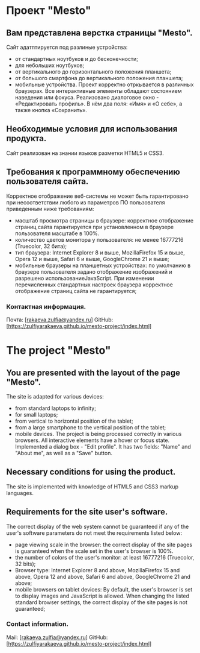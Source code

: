 # Проект "Mesto"

## Вам представлена верстка страницы "Mesto".

Сайт адатптируется под разлиные устройства:
* от стандартных ноутбуков и до бесконечности;
* для небольших ноутбуков;
* от вертикального до горизонтального положения планшета;
* от большого смартфона до вертикального положения планшета;
* мобильные устройства.
Проект корректно отркывается в различных браузерах.
Все интерактивные элементы обладают состоянием наведения или фокуса.
Реализовано диалоговое окно -  «Редактировать профиль». В нём два поля: «Имя» и «О себе», а также кнопка «Сохранить».

## Необходимые условия для использования продукта.

Сайт реализован на знании языков разметки HTML5 и CSS3.

## Требования к программному обеспечению пользователя сайта.

Корректное отображение веб-системы не может быть гарантировано при несоответствии любого из параметров ПО пользователя приведенным ниже требованиям:

* масштаб просмотра страницы в браузере: корректное отображение страниц сайта гарантируется при установленном в браузере пользователя масштабе в 100%.
* количество цветов монитора у пользователя: не менее 16777216 (Truecolor, 32 бита);
* тип браузера: Internet Explorer 8 и выше, MozillaFirefox 15 и выше, Opera 12 и выше, Safari 6 и выше, GoogleChrome 21 и выше;
* мобильные браузеры на планшетных устройствах: по умолчанию в браузере пользователя задано отображение изображений и разрешено использованиеJavaScript. При изменении перечисленных стандартных настроек браузера корректное отображение страниц сайта не гарантируется;

### Контактная информация.

Почта: [rakaeva.zulfia@yandex.ru]
GitHub: [https://zulfiyarakaeva.github.io/mesto-project/index.html]



# The project "Mesto"

## You are presented with the layout of the page "Mesto".

The site is adapted for various devices:
* from standard laptops to infinity;
* for small laptops;
* from vertical to horizontal position of the tablet;
* from a large smartphone to the vertical position of the tablet;
* mobile devices.
The project is being processed correctly in various browsers.
All interactive elements have a hover or focus state.
Implemented a dialog box - "Edit profile". It has two fields: "Name" and "About me", as well as a "Save" button.

## Necessary conditions for using the product.

The site is implemented with knowledge of HTML5 and CSS3 markup languages.

## Requirements for the site user's software.

The correct display of the web system cannot be guaranteed if any of the user's software parameters do not meet the requirements listed below:

* page viewing scale in the browser: the correct display of the site pages is guaranteed when the scale set in the user's browser is 100%.
* the number of colors of the user's monitor: at least 16777216 (Truecolor, 32 bits);
* Browser type: Internet Explorer 8 and above, MozillaFirefox 15 and above, Opera 12 and above, Safari 6 and above, GoogleChrome 21 and above;
* mobile browsers on tablet devices: By default, the user's browser is set to display images and JavaScript is allowed. When changing the listed standard browser settings, the correct display of the site pages is not guaranteed;

### Contact information.

Mail: [rakaeva.zulfia@yandex.ru]
GitHub: [https://zulfiyarakaeva.github.io/mesto-project/index.html]
